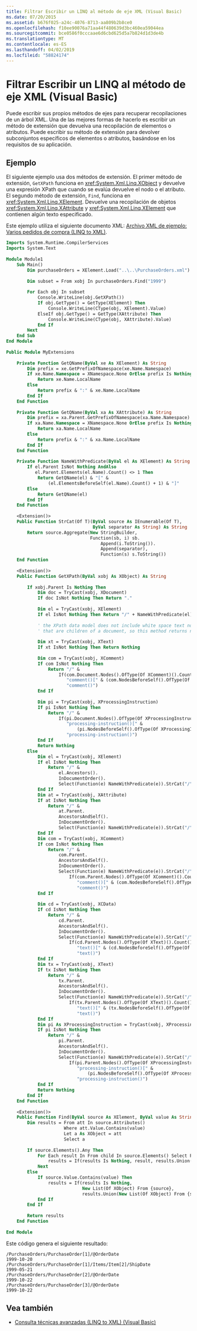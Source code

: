 ```yaml
---
title: Filtrar Escribir un LINQ al método de eje XML (Visual Basic)
ms.date: 07/20/2015
ms.assetid: b676f025-a24c-4076-8713-aa809b2b8ce0
ms.openlocfilehash: f10ee90076a71aa44f480639d3bc460ea59044ea
ms.sourcegitcommit: bce0586f0cccaae6d6cbd625d5a7b824d1d3de4b
ms.translationtype: MT
ms.contentlocale: es-ES
ms.lasthandoff: 04/02/2019
ms.locfileid: "58824174"
---
```

# <a name="how-to-write-a-linq-to-xml-axis-method-visual-basic"></a>Filtrar Escribir un LINQ al método de eje XML (Visual Basic)
Puede escribir sus propios métodos de ejes para recuperar recopilaciones de un árbol XML. Una de las mejores formas de hacerlo es escribir un método de extensión que devuelva una recopilación de elementos o atributos. Puede escribir su método de extensión para devolver subconjuntos específicos de elementos o atributos, basándose en los requisitos de su aplicación.  
  
## <a name="example"></a>Ejemplo  
 El siguiente ejemplo usa dos métodos de extensión. El primer método de extensión, `GetXPath` funciona en <xref:System.Xml.Linq.XObject> y devuelve una expresión XPath que cuando se evalúa devuelve el nodo o el atributo. El segundo método de extensión, `Find`, funciona en <xref:System.Xml.Linq.XElement>. Devuelve una recopilación de objetos <xref:System.Xml.Linq.XAttribute> y <xref:System.Xml.Linq.XElement> que contienen algún texto especificado.  
  
 Este ejemplo utiliza el siguiente documento XML: [Archivo XML de ejemplo: Varios pedidos de compra (LINQ to XML)](../../../../visual-basic/programming-guide/concepts/linq/sample-xml-file-multiple-purchase-orders-linq-to-xml.md).  
  
```vb  
Imports System.Runtime.CompilerServices  
Imports System.Text  
  
Module Module1  
    Sub Main()  
        Dim purchaseOrders = XElement.Load("..\..\PurchaseOrders.xml")  
  
        Dim subset = From xobj In purchaseOrders.Find("1999")  
  
        For Each obj In subset  
            Console.WriteLine(obj.GetXPath())  
            If obj.GetType() = GetType(XElement) Then  
                Console.WriteLine(CType(obj, XElement).Value)  
            ElseIf obj.GetType() = GetType(XAttribute) Then  
                Console.WriteLine(CType(obj, XAttribute).Value)  
            End If  
        Next  
    End Sub  
End Module  
  
Public Module MyExtensions  
  
    Private Function GetQName(ByVal xe As XElement) As String  
        Dim prefix = xe.GetPrefixOfNamespace(xe.Name.Namespace)  
        If xe.Name.Namespace = XNamespace.None OrElse prefix Is Nothing Then  
            Return xe.Name.LocalName  
        Else  
            Return prefix & ":" & xe.Name.LocalName  
        End If  
    End Function  
  
    Private Function GetQName(ByVal xa As XAttribute) As String  
        Dim prefix = xa.Parent.GetPrefixOfNamespace(xa.Name.Namespace)  
        If xa.Name.Namespace = XNamespace.None OrElse prefix Is Nothing Then  
            Return xa.Name.LocalName  
        Else  
            Return prefix & ":" & xa.Name.LocalName  
        End If  
    End Function  
  
    Private Function NameWithPredicate(ByVal el As XElement) As String  
        If el.Parent IsNot Nothing AndAlso  
           el.Parent.Elements(el.Name).Count() <> 1 Then  
            Return GetQName(el) & "[" &  
                (el.ElementsBeforeSelf(el.Name).Count() + 1) & "]"  
        Else  
            Return GetQName(el)  
        End If  
    End Function  
  
    <Extension()>  
    Public Function StrCat(Of T)(ByVal source As IEnumerable(Of T),  
                                 ByVal separator As String) As String  
        Return source.Aggregate(New StringBuilder,  
                                Function(sb, i) sb.  
                                    Append(i.ToString()).  
                                    Append(separator),  
                                    Function(s) s.ToString())  
    End Function  
  
    <Extension()>  
    Public Function GetXPath(ByVal xobj As XObject) As String  
  
        If xobj.Parent Is Nothing Then  
            Dim doc = TryCast(xobj, XDocument)  
            If doc IsNot Nothing Then Return "."  
  
            Dim el = TryCast(xobj, XElement)  
            If el IsNot Nothing Then Return "/" + NameWithPredicate(el)  
  
            ' the XPath data model does not include white space text nodes  
            ' that are children of a document, so this method returns null.  
  
            Dim xt = TryCast(xobj, XText)  
            If xt IsNot Nothing Then Return Nothing  
  
            Dim com = TryCast(xobj, XComment)  
            If com IsNot Nothing Then  
                Return "/" &  
                    If(com.Document.Nodes().OfType(Of XComment)().Count() <> 1,  
                       "comment()[" & (com.NodesBeforeSelf().OfType(Of XComment)().Count() + 1) & "]",  
                       "comment()")  
            End If  
  
            Dim pi = TryCast(xobj, XProcessingInstruction)  
            If pi IsNot Nothing Then  
                Return "/" &  
                    If(pi.Document.Nodes().OfType(Of XProcessingInstruction)().Count() <> 1,  
                       "processing-instruction()[" &  
                           (pi.NodesBeforeSelf().OfType(Of XProcessingInstruction)().Count() + 1) & "]",  
                       "processing-instruction()")  
            End If  
            Return Nothing  
        Else  
            Dim el = TryCast(xobj, XElement)  
            If el IsNot Nothing Then  
                Return "/" &  
                    el.Ancestors().  
                    InDocumentOrder().  
                    Select(Function(e) NameWithPredicate(e)).StrCat("/") & NameWithPredicate(el)  
            End If  
            Dim at = TryCast(xobj, XAttribute)  
            If at IsNot Nothing Then  
                Return "/" &  
                    at.Parent.  
                    AncestorsAndSelf().  
                    InDocumentOrder().  
                    Select(Function(e) NameWithPredicate(e)).StrCat("/") & "@" & GetQName(at)  
            End If  
            Dim com = TryCast(xobj, XComment)  
            If com IsNot Nothing Then  
                Return "/" &  
                    com.Parent.  
                    AncestorsAndSelf().  
                    InDocumentOrder().  
                    Select(Function(e) NameWithPredicate(e)).StrCat("/") &  
                        If(com.Parent.Nodes().OfType(Of XComment)().Count() <> 1,  
                           "comment()[" & (com.NodesBeforeSelf().OfType(Of XComment)().Count() + 1) & "]",  
                           "comment()")  
            End If  
  
            Dim cd = TryCast(xobj, XCData)  
            If cd IsNot Nothing Then  
                Return "/" &  
                    cd.Parent.  
                    AncestorsAndSelf().  
                    InDocumentOrder().  
                    Select(Function(e) NameWithPredicate(e)).StrCat("/") &  
                        If(cd.Parent.Nodes().OfType(Of XText)().Count() <> 1,  
                           "text()[" & (cd.NodesBeforeSelf().OfType(Of XText)().Count() + 1) & "]",  
                           "text()")  
            End If  
            Dim tx = TryCast(xobj, XText)  
            If tx IsNot Nothing Then  
                Return "/" &  
                    tx.Parent.  
                    AncestorsAndSelf().  
                    InDocumentOrder().  
                    Select(Function(e) NameWithPredicate(e)).StrCat("/") &  
                        If(tx.Parent.Nodes().OfType(Of XText)().Count() <> 1,  
                           "text()[" & (tx.NodesBeforeSelf().OfType(Of XText)().Count() + 1) & "]",  
                           "text()")  
            End If  
            Dim pi As XProcessingInstruction = TryCast(xobj, XProcessingInstruction)  
            If pi IsNot Nothing Then  
                Return "/" &  
                    pi.Parent.  
                    AncestorsAndSelf().  
                    InDocumentOrder().  
                    Select(Function(e) NameWithPredicate(e)).StrCat("/") &  
                        If(pi.Parent.Nodes().OfType(Of XProcessingInstruction)().Count() <> 1,  
                           "processing-instruction()[" &  
                               (pi.NodesBeforeSelf().OfType(Of XProcessingInstruction)().Count() + 1) & "]",  
                           "processing-instruction()")  
            End If  
            Return Nothing  
        End If  
    End Function  
  
    <Extension()>  
    Public Function Find(ByVal source As XElement, ByVal value As String) As IEnumerable(Of XObject)  
        Dim results = From att In source.Attributes()  
                      Where att.Value.Contains(value)  
                      Let a As XObject = att  
                      Select a  
  
        If source.Elements().Any Then  
            For Each result In From child In source.Elements() Select Find(child, value)  
                results = If(results Is Nothing, result, results.Union(result))  
            Next  
        Else  
            If source.Value.Contains(value) Then  
                results = If(results Is Nothing,  
                             New List(Of XObject) From {source},  
                             results.Union(New List(Of XObject) From {source}))  
            End If  
        End If  
  
        Return results  
    End Function  
  
End Module  
```  
  
 Este código genera el siguiente resultado:  
  
```  
/PurchaseOrders/PurchaseOrder[1]/@OrderDate  
1999-10-20  
/PurchaseOrders/PurchaseOrder[1]/Items/Item[2]/ShipDate  
1999-05-21  
/PurchaseOrders/PurchaseOrder[2]/@OrderDate  
1999-10-22  
/PurchaseOrders/PurchaseOrder[3]/@OrderDate  
1999-10-22  
```  
  
## <a name="see-also"></a>Vea también

- [Consulta técnicas avanzadas (LINQ to XML) (Visual Basic)](../../../../visual-basic/programming-guide/concepts/linq/advanced-query-techniques-linq-to-xml.md)
